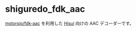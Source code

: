 shiguredo_fdk_aac
=================

[mstorsjo/fdk-aac] を利用した [Hisui] 向けの AAC デコーダーです。

[mstorsjo/fdk-aac]: https://github.com/mstorsjo/fdk-aac
[Hisui]: https://github.com/shiguredo/hisui
